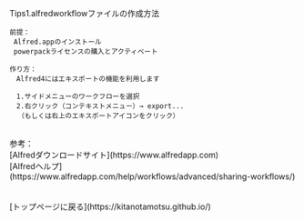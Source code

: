 Tips1.alfredworkflowファイルの作成方法
```
前提：
 Alfred.appのインストール
 powerpackライセンスの購入とアクティベート

作り方：
　Alfred4にはエキスポートの機能を利用します
 
　1.サイドメニューのワークフローを選択
　2.右クリック（コンテキストメニュー）→ export...
  （もしくは右上のエキスポートアイコンをクリック）
```
<br>
参考：
<br>  [Alfredダウンロードサイト](https://www.alfredapp.com)
<br>  [Alfredヘルプ](https://www.alfredapp.com/help/workflows/advanced/sharing-workflows/)
<br><br><br>
[トップページに戻る](https://kitanotamotsu.github.io/)


